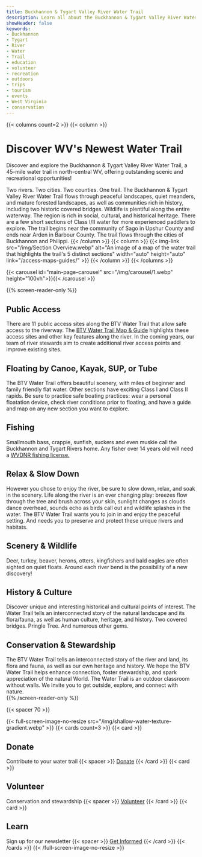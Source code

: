 ```yaml
---
title: Buckhannon & Tygart Valley River Water Trail
description: Learn all about the Buckhannon & Tygart Valley River Water Trail—trips, events, volunteer opportunities, and much more.
showHeader: false
keywords:
- Buckhannon
- Tygart
- River
- Water
- Trail
- education
- volunteer
- recreation
- outdoors
- trips
- tourism
- events
- West Virginia
- conservation
---
```


{{< columns count=2 >}}
{{< column >}}
# Discover WV's Newest Water Trail

Discover and explore the Buckhannon & Tygart Valley River Water Trail, a 45-mile water trail in north-central WV, offering outstanding scenic and recreational opportunities!

Two rivers. Two cities. Two counties. One trail. The Buckhannon & Tygart Valley River Water Trail flows through peaceful landscapes, quiet meanders, and mature forested landscapes, as well as communities rich in history, including two historic covered bridges. Wildlife is plentiful along the entire waterway. The region is rich in social, cultural, and historical heritage. There are a few short sections of Class I/II water for more experienced paddlers to explore. The trail begins near the community of Sago in Upshur County and ends near Arden in Barbour County. The trail flows through the cities of Buckhannon and Philippi.
{{< /column >}}
{{< column >}}
{{< img-link src="/img/Section Overview.webp" alt="An image of a map of the water trail that highlights the trail's 5 distinct sections" width="auto" height="auto" link="/access-maps-guides/" >}}
{{< /column >}}
{{< /columns >}}

{{< carousel id="main-page-carousel" src="/img/carousel/1.webp" height="100vh">}}{{< /carousel >}}

{{% screen-reader-only %}}
  
## Public Access 
There are 11 public access sites along the BTV Water Trail that allow safe access to the riverway. The [BTV Water Trail Map & Guide](/access-maps-guides) highlights these access sites and other key features along the river. In the coming years, our team of river stewards aim to create additional river access points and improve existing sites. 

## Floating by Canoe, Kayak, SUP, or Tube 
The BTV Water Trail offers beautiful scenery, with miles of beginner and family friendly flat water. Other sections have exciting Class I and Class II rapids. Be sure to practice safe boating practices: wear a personal floatation device, check river conditions prior to floating, and have a guide and map on any new section you want to explore.

## Fishing
Smallmouth bass, crappie, sunfish, suckers and even muskie call the Buckhannon and Tygart Rivers home. Any fisher over 14 years old will need a [WVDNR fishing license.](https://www.wvhunt.com/login)

## Relax & Slow Down 
However you chose to enjoy the river, be sure to slow down, relax, and soak in the scenery. Life along the river is an ever changing play: breezes flow through the tree and brush across your skin, sunlight changes as clouds dance overhead, sounds echo as birds call out and wildlife splashes in the water. The BTV Water Trail wants you to join in and enjoy the peaceful setting. And needs you to preserve and protect these unique rivers and habitats. 

## Scenery & Wildlife
Deer, turkey, beaver, herons, otters, kingfishers and bald eagles are often sighted on quiet floats. Around each river bend is the possibility of a new discovery!

## History & Culture 
Discover unique and interesting historical and cultural points of interest. The Water Trail tells an interconnected story of the natural landscape and its flora/fauna, as well as human culture, heritage, and history. Two covered bridges. Pringle Tree. And numerous other gems. 

## Conservation & Stewardship 
The BTV Water Trail tells an interconnected story of the river and land, its
flora and fauna, as well as our own heritage and history. We hope the BTV Water Trail helps enhance connection, foster stewardship, and spark appreciation of the natural World. The Water Trail is an outdoor classroom without walls. We invite you to get outside, explore, and connect with nature.    
{{% /screen-reader-only %}}

{{< spacer 70 >}}

{{< full-screen-image-no-resize src="/img/shallow-water-texture-gradient.webp" >}}
{{< cards count=3 >}}
{{< card >}}
## Donate
Contribute to your water trail
{{< spacer >}}
[Donate](/donate)
{{< /card >}}
{{< card >}}
## Volunteer
Conservation and stewardship
{{< spacer >}}
[Volunteer](/stewardship)
{{< /card >}}
{{< card >}}
## Learn
Sign up for our newsletter
{{< spacer >}}
[Get Informed](/newsletter)
{{< /card >}}
{{< /cards >}}
{{< /full-screen-image-no-resize  >}}

